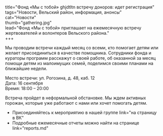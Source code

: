 title="Фонд «Мы с тобой»  ghjdtltn встречу доноров: идет регистрация"  
tags="Новости, Вельский район, информация, анонсы"  
cat="Новости"  
thumb="gathering.jpg"  
lead="Фонд «Мы с тобой» приглашает на ежемесячную встречу жертвователей и волонтеров Вельского района."  
+++

Мы проводим встречи каждый месяц со всеми, кто помогает детям или желает присоединиться в качестве помощника. Сотрудники фонда и кураторы программ расскажут о своей работе,  об оказанной за месяц помощи детям из малоимущих семей, поделимся своими планами на ближайшие недели.

Место встречи: ул. Рогозина, д. 48, каб. 12  
Дата: 16 сентября  
Время: 18:00 – 20:00  

Встреча пройдет в неформальной обстановке. Мы ждем активных горожан, которые уже работают с нами или хочет помогать детям.  
* Присоединяйтесь к мероприятию в нашей группе link="на страницу в ВК"    
* Подробные ежемесячные отчеты можно найти на странице link="reports.md"
